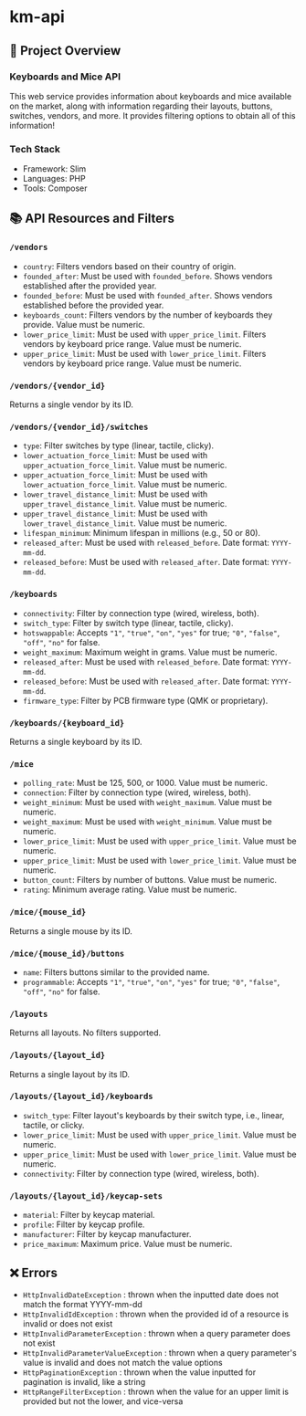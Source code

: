 # km-api

## 🔨 Project Overview

### Keyboards and Mice API

This web service provides information about keyboards and mice available on the market, along with information regarding their layouts, buttons, switches, vendors, and more. It provides filtering options to obtain all of this information!

### Tech Stack

- Framework: Slim
- Languages: PHP
- Tools: Composer

## 📚 API Resources and Filters

### `/vendors`

- `country`: Filters vendors based on their country of origin.
- `founded_after`: Must be used with `founded_before`. Shows vendors established after the provided year.
- `founded_before`: Must be used with `founded_after`. Shows vendors established before the provided year.
- `keyboards_count`: Filters vendors by the number of keyboards they provide. Value must be numeric.
- `lower_price_limit`: Must be used with `upper_price_limit`. Filters vendors by keyboard price range. Value must be numeric.
- `upper_price_limit`: Must be used with `lower_price_limit`. Filters vendors by keyboard price range. Value must be numeric.

### `/vendors/{vendor_id}`

Returns a single vendor by its ID.

### `/vendors/{vendor_id}/switches`

- `type`: Filter switches by type (linear, tactile, clicky).
- `lower_actuation_force_limit`: Must be used with `upper_actuation_force_limit`. Value must be numeric.
- `upper_actuation_force_limit`: Must be used with `lower_actuation_force_limit`. Value must be numeric.
- `lower_travel_distance_limit`: Must be used with `upper_travel_distance_limit`. Value must be numeric.
- `upper_travel_distance_limit`: Must be used with `lower_travel_distance_limit`. Value must be numeric.
- `lifespan_minimum`: Minimum lifespan in millions (e.g., 50 or 80).
- `released_after`: Must be used with `released_before`. Date format: `YYYY-mm-dd`.
- `released_before`: Must be used with `released_after`. Date format: `YYYY-mm-dd`.

### `/keyboards`

- `connectivity`: Filter by connection type (wired, wireless, both).
- `switch_type`: Filter by switch type (linear, tactile, clicky).
- `hotswappable`: Accepts `"1"`, `"true"`, `"on"`, `"yes"` for true; `"0"`, `"false"`, `"off"`, `"no"` for false.
- `weight_maximum`: Maximum weight in grams. Value must be numeric.
- `released_after`: Must be used with `released_before`. Date format: `YYYY-mm-dd`.
- `released_before`: Must be used with `released_after`. Date format: `YYYY-mm-dd`.
- `firmware_type`: Filter by PCB firmware type (QMK or proprietary).

### `/keyboards/{keyboard_id}`

Returns a single keyboard by its ID.

### `/mice`

- `polling_rate`: Must be 125, 500, or 1000. Value must be numeric.
- `connection`: Filter by connection type (wired, wireless, both).
- `weight_minimum`: Must be used with `weight_maximum`. Value must be numeric.
- `weight_maximum`: Must be used with `weight_minimum`. Value must be numeric.
- `lower_price_limit`: Must be used with `upper_price_limit`. Value must be numeric.
- `upper_price_limit`: Must be used with `lower_price_limit`. Value must be numeric.
- `button_count`: Filters by number of buttons. Value must be numeric.
- `rating`: Minimum average rating. Value must be numeric.

### `/mice/{mouse_id}`

Returns a single mouse by its ID.

### `/mice/{mouse_id}/buttons`

- `name`: Filters buttons similar to the provided name.
- `programmable`: Accepts `"1"`, `"true"`, `"on"`, `"yes"` for true; `"0"`, `"false"`, `"off"`, `"no"` for false.

### `/layouts`

Returns all layouts. No filters supported.

### `/layouts/{layout_id}`

Returns a single layout by its ID.

### `/layouts/{layout_id}/keyboards`

- `switch_type`: Filter layout's keyboards by their switch type, i.e., linear, tactile, or clicky.
- `lower_price_limit`: Must be used with `upper_price_limit`. Value must be numeric.
- `upper_price_limit`: Must be used with `lower_price_limit`. Value must be numeric.
- `connectivity`: Filter by connection type (wired, wireless, both).

### `/layouts/{layout_id}/keycap-sets`

- `material`: Filter by keycap material.
- `profile`: Filter by keycap profile.
- `manufacturer`: Filter by keycap manufacturer.
- `price_maximum`: Maximum price. Value must be numeric.

## ❌ Errors

- `HttpInvalidDateException` : thrown when the inputted date does not match the format YYYY-mm-dd
- `HttpInvalidIdException` : thrown when the provided id of a resource is invalid or does not exist
- `HttpInvalidParameterException` : thrown when a query parameter does not exist
- `HttpInvalidParameterValueException` : thrown when a query parameter's value is invalid and does not match the value options
- `HttpPaginationException` : thrown when the value inputted for pagination is invalid, like a string
- `HttpRangeFilterException` : thrown when the value for an upper limit is provided but not the lower, and vice-versa
